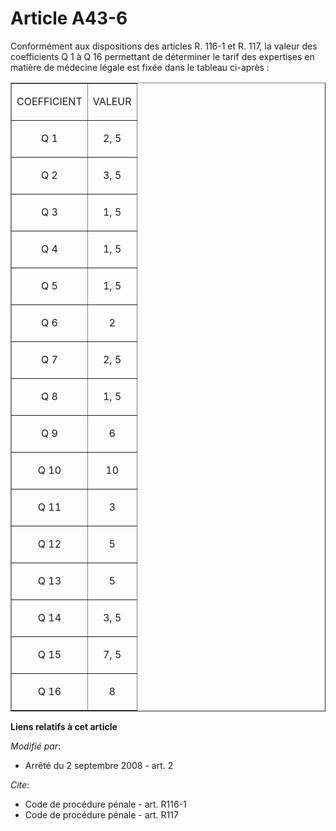 # Article A43-6

Conformément aux dispositions des articles R. 116-1 et R. 117, la valeur des coefficients Q 1 à Q 16 permettant de déterminer
le tarif des expertises en matière de médecine légale est fixée dans le tableau ci-après : 

<table align="center" border="1" width="700">
  <tbody>
    <tr>
      <td>

COEFFICIENT 

</td>
      <td>

VALEUR 

</td>
    </tr>
    <tr>
      <td align="center">

Q 1 

</td>
      <td align="center">

2, 5 

</td>
    </tr>
    <tr>
      <td align="center">

Q 2 

</td>
      <td align="center">

3, 5 

</td>
    </tr>
    <tr>
      <td align="center">

Q 3 

</td>
      <td align="center">

1, 5 

</td>
    </tr>
    <tr>
      <td align="center">

Q 4 

</td>
      <td align="center">

1, 5 

</td>
    </tr>
    <tr>
      <td align="center">

Q 5 

</td>
      <td align="center">

1, 5 

</td>
    </tr>
    <tr>
      <td align="center">

Q 6 

</td>
      <td align="center">

2 

</td>
    </tr>
    <tr>
      <td align="center">

Q 7 

</td>
      <td align="center">

2, 5 

</td>
    </tr>
    <tr>
      <td align="center">

Q 8 

</td>
      <td align="center">

1, 5 

</td>
    </tr>
    <tr>
      <td align="center">

Q 9 

</td>
      <td align="center">

6 

</td>
    </tr>
    <tr>
      <td align="center">

Q 10 

</td>
      <td align="center">

10 

</td>
    </tr>
    <tr>
      <td align="center">

Q 11 

</td>
      <td align="center">

3 

</td>
    </tr>
    <tr>
      <td align="center">

Q 12 

</td>
      <td align="center">

5 

</td>
    </tr>
    <tr>
      <td align="center">

Q 13 

</td>
      <td align="center">

5 

</td>
    </tr>
    <tr>
      <td align="center">

Q 14 

</td>
      <td align="center">

3, 5 

</td>
    </tr>
    <tr>
      <td align="center">

Q 15 

</td>
      <td align="center">

7, 5 

</td>
    </tr>
    <tr>
      <td align="center">

Q 16 

</td>
      <td align="center">

8

</td>
    </tr>
  </tbody>
</table>

**Liens relatifs à cet article**

_Modifié par_:

  - Arrêté du 2 septembre 2008 - art. 2

_Cite_:

  - Code de procédure pénale - art. R116-1
  - Code de procédure pénale - art. R117
